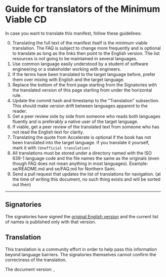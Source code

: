 # Guide for translators of the Minimum Viable CD

In case you want to translate this manifest, follow these guidelines:

0. Translating the full text of the manifest itself is the minimum viable translation. The FAQ is subject to change more frequently and is optional to translate as long as the links then point to the English version. The list resources is not going to be maintained in several languages.
1. Use common language easily understood by a student of software engineering or a stakeholder working with engineers.
2. If the terms have been translated to the target language before, prefer them over mixing with English and the target language.
3. Replace the bottom of the front page starting from the Signatories with the translated version of this page starting from under the horizontal rule.
4. Update the commit hash and timestamp to the "Translation" subsection. This should make version drift between languages apparent to the reader.
5. Get a peer review side by side from someone who reads both languages fluently and is preferably a native user of the target language.
6. If viable, get a peer review of the translated text from someone who has not read the English text for clarity.
7. Translating the quote from Accelerate is optional if the book has not been translated into the target language. If you translate it yourself, mark it with `(Unofficial translation)`
8. All translations must be stored under a directory named with the ISO 639-1 language code and the file names the same as the originals (even though FAQ does not mean anything in most languages). Example: se/README.md and se/FAQ.md for Northern Sami.
9. Send a pull request that updates the list of translations for navigation. (at the time of writing this document, no such thing exists and will be sorted out then)

---

## Signatories

The signatories have signed the [original English version](/#signatories) and the current list of names is published only with that version.

## Translation

This translation is a community effort in order to help pass this information beyond language barriers. The signatories themselves cannot confirm the correctness of the translation.

The document version: <commitish>, <ISO date>
